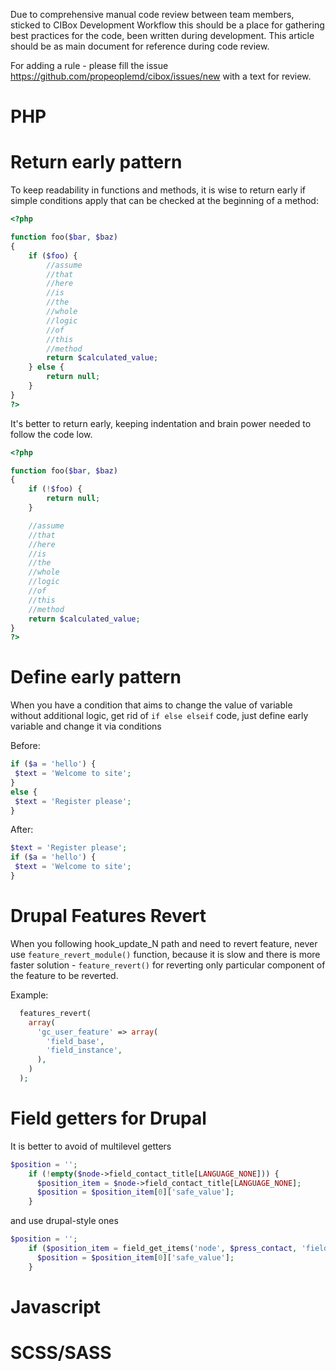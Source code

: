 Due to comprehensive manual code review between team members, sticked to CIBox Development Workflow this should be a place for gathering best practices for the code, been written during development.
This article should be as main document for reference during code review.

For adding a rule - please fill the issue https://github.com/propeoplemd/cibox/issues/new with a text for review.

PHP
=====

Return early pattern
====

To keep readability in functions and methods, it is wise to return early if simple conditions apply that can be checked at the beginning of a method:

```php
<?php

function foo($bar, $baz)
{
    if ($foo) {
        //assume
        //that
        //here
        //is
        //the
        //whole
        //logic
        //of
        //this
        //method
        return $calculated_value;
    } else {
        return null;
    }
}
?>
```
It's better to return early, keeping indentation and brain power needed to follow the code low.

```php
<?php

function foo($bar, $baz)
{
    if (!$foo) {
        return null;
    }

    //assume
    //that
    //here
    //is
    //the
    //whole
    //logic
    //of
    //this
    //method
    return $calculated_value;
}
?>
```

Define early pattern
=====

When you have a condition that aims to change the value of variable without additional logic, get rid of ```if else elseif``` code, just define early variable and change it via conditions

Before:
```php
if ($a = 'hello') {
 $text = 'Welcome to site';
}
else {
 $text = 'Register please';
}
```

After:
```php
$text = 'Register please';
if ($a = 'hello') {
 $text = 'Welcome to site';
}
```

Drupal Features Revert
=====

When you following hook_update_N path and need to revert feature, never use ```feature_revert_module()``` function, because it is slow and there is more faster solution - ```feature_revert()``` for reverting only particular component of the feature to be reverted.

Example:
```php
  features_revert(
    array(
      'gc_user_feature' => array(
        'field_base',
        'field_instance',
      ),
    )
  );
```

Field getters for Drupal
=====

It is better to avoid of multilevel getters

```php
$position = '';
    if (!empty($node->field_contact_title[LANGUAGE_NONE])) {
      $position_item = $node->field_contact_title[LANGUAGE_NONE];
      $position = $position_item[0]['safe_value'];
    }
```
and use drupal-style ones

```php
$position = '';
    if ($position_item = field_get_items('node', $press_contact, 'field_contact_title')) {
      $position = $position_item[0]['safe_value'];
    }
```


Javascript
=====

SCSS/SASS
=====